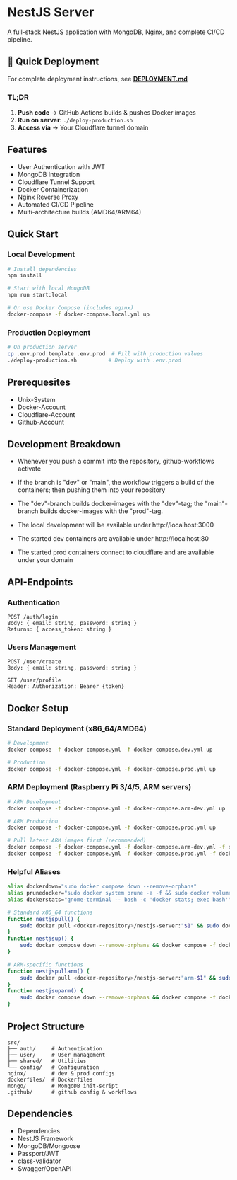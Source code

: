 # NestJS Server

A full-stack NestJS application with MongoDB, Nginx, and complete CI/CD pipeline.

## 🚀 Quick Deployment

For complete deployment instructions, see **[DEPLOYMENT.md](DEPLOYMENT.md)**

### TL;DR
1. **Push code** → GitHub Actions builds & pushes Docker images
2. **Run on server**: `./deploy-production.sh`
3. **Access via** → Your Cloudflare tunnel domain

## Features

- User Authentication with JWT
- MongoDB Integration
- Cloudflare Tunnel Support
- Docker Containerization
- Nginx Reverse Proxy
- Automated CI/CD Pipeline
- Multi-architecture builds (AMD64/ARM64)

## Quick Start

### Local Development
```bash
# Install dependencies
npm install

# Start with local MongoDB
npm run start:local

# Or use Docker Compose (includes nginx)
docker-compose -f docker-compose.local.yml up
```

### Production Deployment
```bash
# On production server
cp .env.prod.template .env.prod  # Fill with production values
./deploy-production.sh          # Deploy with .env.prod
```

## Prerequesites

- Unix-System
- Docker-Account
- Cloudflare-Account
- Github-Account

## Development Breakdown

- Whenever you push a commit into the repository, github-workflows activate
- If the branch is "dev" or "main", the workflow triggers a build of the containers; then pushing them into your repository
- The "dev"-branch builds docker-images with the "dev"-tag; the "main"-branch builds docker-images with the "prod"-tag.

- The local development will be available under http://localhost:3000
- The started dev containers are available under http://localhost:80
- The started prod containers connect to cloudflare and are available under your domain

## API-Endpoints

### Authentication

```
POST /auth/login
Body: { email: string, password: string }
Returns: { access_token: string }
```

### Users Management

```
POST /user/create
Body: { email: string, password: string }

GET /user/profile
Header: Authorization: Bearer {token}
```

## Docker Setup

### Standard Deployment (x86_64/AMD64)

```bash
# Development
docker compose -f docker-compose.yml -f docker-compose.dev.yml up

# Production
docker compose -f docker-compose.yml -f docker-compose.prod.yml up
```

### ARM Deployment (Raspberry Pi 3/4/5, ARM servers)

```bash
# ARM Development
docker compose -f docker-compose.yml -f docker-compose.arm-dev.yml up

# ARM Production
docker compose -f docker-compose.yml -f docker-compose.prod.yml up

# Pull latest ARM images first (recommended)
docker compose -f docker-compose.yml -f docker-compose.arm-dev.yml -f docker-compose.arm-dev.pull.yml pull
docker compose -f docker-compose.yml -f docker-compose.prod.yml -f docker-compose.prod.pull.yml pull
```

### Helpful Aliases

```bash
alias dockerdown="sudo docker compose down --remove-orphans"
alias prunedocker="sudo docker system prune -a -f && sudo docker volume rm nestjs-server_mongodb_data nestjs-server_mongodb_log"
alias dockerstats="gnome-terminal -- bash -c 'docker stats; exec bash'"

# Standard x86_64 functions
function nestjspull() {
    sudo docker pull <docker-repository>/nestjs-server:"$1" && sudo docker pull <docker-repository>/mongodb:"$1" && sudo docker pull <docker-repository>/nginx:"$1"
}
function nestjsup() {
    sudo docker compose down --remove-orphans && docker compose -f docker-compose.yml -f docker-compose."${1}".yml up
}

# ARM-specific functions
function nestjspullarm() {
    sudo docker pull <docker-repository>/nestjs-server:"arm-$1" && sudo docker pull <docker-repository>/mongodb:"arm-$1" && sudo docker pull <docker-repository>/nginx:"arm-$1"
}
function nestjsuparm() {
    sudo docker compose down --remove-orphans && docker compose -f docker-compose.yml -f docker-compose.arm-"${1}".yml up
}
```

## Project Structure

```
src/
├── auth/     # Authentication
├── user/     # User management
├── shared/   # Utilities
└── config/   # Configuration
nginx/        # dev & prod configs
dockerfiles/  # Dockerfiles
mongo/        # MongoDB init-script
.github/      # github config & workflows
```

## Dependencies

- Dependencies
- NestJS Framework
- MongoDB/Mongoose
- Passport/JWT
- class-validator
- Swagger/OpenAPI
